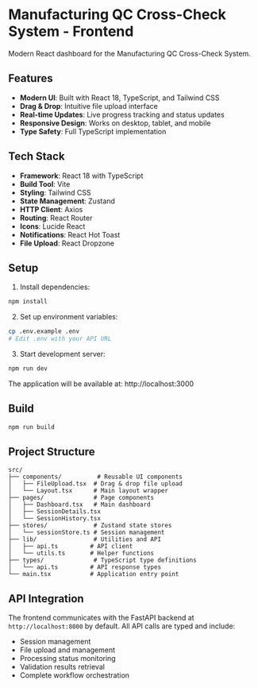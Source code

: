 # Manufacturing QC Cross-Check System - Frontend

Modern React dashboard for the Manufacturing QC Cross-Check System.

## Features

- **Modern UI**: Built with React 18, TypeScript, and Tailwind CSS
- **Drag & Drop**: Intuitive file upload interface
- **Real-time Updates**: Live progress tracking and status updates
- **Responsive Design**: Works on desktop, tablet, and mobile
- **Type Safety**: Full TypeScript implementation

## Tech Stack

- **Framework**: React 18 with TypeScript
- **Build Tool**: Vite
- **Styling**: Tailwind CSS
- **State Management**: Zustand
- **HTTP Client**: Axios
- **Routing**: React Router
- **Icons**: Lucide React
- **Notifications**: React Hot Toast
- **File Upload**: React Dropzone

## Setup

1. Install dependencies:
```bash
npm install
```

2. Set up environment variables:
```bash
cp .env.example .env
# Edit .env with your API URL
```

3. Start development server:
```bash
npm run dev
```

The application will be available at: http://localhost:3000

## Build

```bash
npm run build
```

## Project Structure

```
src/
├── components/          # Reusable UI components
│   ├── FileUpload.tsx  # Drag & drop file upload
│   └── Layout.tsx      # Main layout wrapper
├── pages/              # Page components
│   ├── Dashboard.tsx   # Main dashboard
│   ├── SessionDetails.tsx
│   └── SessionHistory.tsx
├── stores/             # Zustand state stores
│   └── sessionStore.ts # Session management
├── lib/                # Utilities and API
│   ├── api.ts         # API client
│   └── utils.ts       # Helper functions
├── types/              # TypeScript type definitions
│   └── api.ts         # API response types
└── main.tsx           # Application entry point
```

## API Integration

The frontend communicates with the FastAPI backend at `http://localhost:8000` by default. All API calls are typed and include:

- Session management
- File upload and management
- Processing status monitoring
- Validation results retrieval
- Complete workflow orchestration
